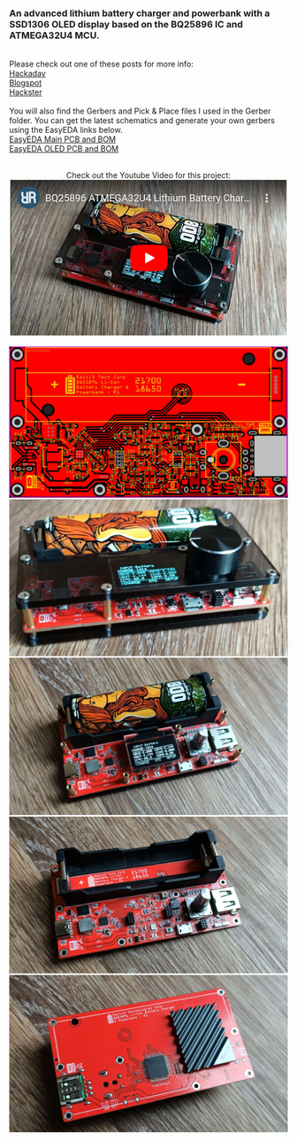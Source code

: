 <H3>An advanced lithium battery charger and powerbank with a SSD1306 OLED display based on the BQ25896 IC and ATMEGA32U4 MCU.</H3>
<p>
<br>
Please check out one of these posts for more info:<br>
<a href="https://hackaday.io/project/190841-bq25896-atmega32u4-lithium-battery-charger">Hackaday</a><br>
<a href="https://ratti3.blogspot.com/2023/04/bq25896-atmega32u4-lithium-battery.html">Blogspot</a><br>
<a href="https://www.hackster.io/Ratti3/bq25896-atmega32u4-lithium-battery-charger-with-powerbank-684db7">Hackster</a>
<br><br>
You will also find the Gerbers and Pick & Place files I used in the Gerber folder. You can get the latest schematics and generate your own gerbers using the EasyEDA links below.<br>
<a href="https://oshwlab.com/ratti3/bq25896-lithium-battery-charger-with-oled-display">EasyEDA Main PCB and BOM</a><br>
<a href="https://oshwlab.com/ratti3/ssd1306-0-96-i2c-oled-display">EasyEDA OLED PCB and BOM</a>
<br><br>
</p>
<p align="center">
Check out the Youtube Video for this project:<br>
<a href="https://youtu.be/tIczeEKHdcY">
<img src="images/YT.png">
</a>
<br><br>
<img src="images/PCB_Top.jpg" /><br>
<img src="images/03.jpg" /><br>
<img src="images/09.jpg" /><br>
<img src="images/10.jpg" /><br>
<img src="images/11.jpg" />
</p>

